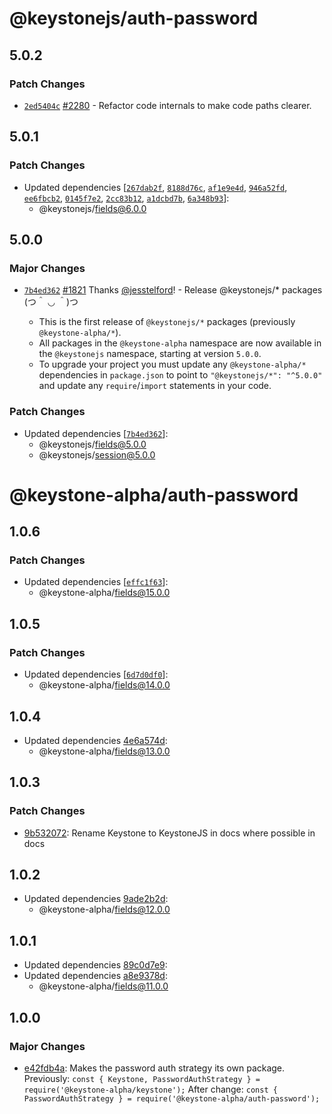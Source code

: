 # @keystonejs/auth-password

## 5.0.2

### Patch Changes

- [`2ed5404c`](https://github.com/keystonejs/keystone/commit/2ed5404cafd11faeb7a06bd0ef4c65d62a9e27b0) [#2280](https://github.com/keystonejs/keystone/pull/2280) - Refactor code internals to make code paths clearer.

## 5.0.1

### Patch Changes

- Updated dependencies [[`267dab2f`](https://github.com/keystonejs/keystone/commit/267dab2fee5bbea711c417c13366862e8e0ab3be), [`8188d76c`](https://github.com/keystonejs/keystone/commit/8188d76cb3f5d3e112ef95fd4e1887db9a520d9d), [`af1e9e4d`](https://github.com/keystonejs/keystone/commit/af1e9e4d3b74753b903b20641b51df99184793df), [`946a52fd`](https://github.com/keystonejs/keystone/commit/946a52fd7057bb73f4ffd465ef51498172926866), [`ee6fbcb2`](https://github.com/keystonejs/keystone/commit/ee6fbcb264a640f58332c50a2f502a4380c0d071), [`0145f7e2`](https://github.com/keystonejs/keystone/commit/0145f7e21d9297e3037c709587eb3b4220ba3f01), [`2cc83b12`](https://github.com/keystonejs/keystone/commit/2cc83b12be757019ba25658139478e8f5b2b19c6), [`a1dcbd7b`](https://github.com/keystonejs/keystone/commit/a1dcbd7bd7448fdcacbfe9fb0196bfee3c4a5326), [`6a348b93`](https://github.com/keystonejs/keystone/commit/6a348b93607c305c4ba61c1406a4acd508f33f64)]:
  - @keystonejs/fields@6.0.0

## 5.0.0

### Major Changes

- [`7b4ed362`](https://github.com/keystonejs/keystone-5/commit/7b4ed3623f5774d7783c39962bfa1ce97938e310) [#1821](https://github.com/keystonejs/keystone-5/pull/1821) Thanks [@jesstelford](https://github.com/jesstelford)! - Release @keystonejs/\* packages (つ＾ ◡ ＾)つ

  - This is the first release of `@keystonejs/*` packages (previously `@keystone-alpha/*`).
  - All packages in the `@keystone-alpha` namespace are now available in the `@keystonejs` namespace, starting at version `5.0.0`.
  - To upgrade your project you must update any `@keystone-alpha/*` dependencies in `package.json` to point to `"@keystonejs/*": "^5.0.0"` and update any `require`/`import` statements in your code.

### Patch Changes

- Updated dependencies [[`7b4ed362`](https://github.com/keystonejs/keystone-5/commit/7b4ed3623f5774d7783c39962bfa1ce97938e310)]:
  - @keystonejs/fields@5.0.0
  - @keystonejs/session@5.0.0

# @keystone-alpha/auth-password

## 1.0.6

### Patch Changes

- Updated dependencies [[`effc1f63`](https://github.com/keystonejs/keystone-5/commit/effc1f639d5824720b7a9d82c2ee881d77acb901)]:
  - @keystone-alpha/fields@15.0.0

## 1.0.5

### Patch Changes

- Updated dependencies [[`6d7d0df0`](https://github.com/keystonejs/keystone-5/commit/6d7d0df0515c3aa21c7d24db17919ddbb5701ce9)]:
  - @keystone-alpha/fields@14.0.0

## 1.0.4

- Updated dependencies [4e6a574d](https://github.com/keystonejs/keystone-5/commit/4e6a574d):
  - @keystone-alpha/fields@13.0.0

## 1.0.3

### Patch Changes

- [9b532072](https://github.com/keystonejs/keystone-5/commit/9b532072): Rename Keystone to KeystoneJS in docs where possible in docs

## 1.0.2

- Updated dependencies [9ade2b2d](https://github.com/keystonejs/keystone-5/commit/9ade2b2d):
  - @keystone-alpha/fields@12.0.0

## 1.0.1

- Updated dependencies [89c0d7e9](https://github.com/keystonejs/keystone-5/commit/89c0d7e9):
- Updated dependencies [a8e9378d](https://github.com/keystonejs/keystone-5/commit/a8e9378d):
  - @keystone-alpha/fields@11.0.0

## 1.0.0

### Major Changes

- [e42fdb4a](https://github.com/keystonejs/keystone-5/commit/e42fdb4a): Makes the password auth strategy its own package.
  Previously: `const { Keystone, PasswordAuthStrategy } = require('@keystone-alpha/keystone');`
  After change: `const { PasswordAuthStrategy } = require('@keystone-alpha/auth-password');`
